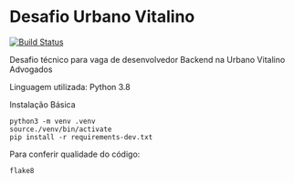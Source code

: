 # Desafio Urbano Vitalino

[![Build Status](https://travis-ci.com/Ernanidacosta/Desafio-Urbano-Vitalino-.svg?branch=main)](https://travis-ci.com/Ernanidacosta/Desafio-Urbano-Vitalino-)

Desafio técnico para vaga de desenvolvedor Backend na Urbano Vitalino Advogados

Linguagem utilizada: Python 3.8

Instalação Básica

```console
python3 -m venv .venv
source./venv/bin/activate
pip install -r requirements-dev.txt
```

Para conferir qualidade do código:

```console
flake8
```
